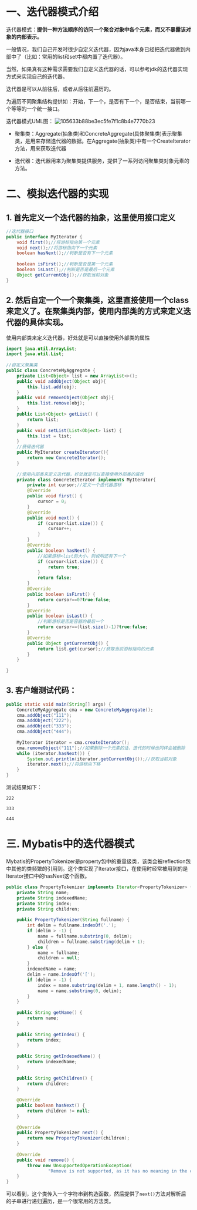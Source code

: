 # 一、迭代器模式介绍
迭代器模式：**提供一种方法顺序的访问一个聚合对象中各个元素，而又不暴露该对象的内部表示。**

一般情况，我们自己开发时很少自定义迭代器，因为java本身已经把迭代器做到内部中了（比如：常用的list和set中都内置了迭代器）。

当然，如果真有这种需求需要我们自定义迭代器的话，可以参考jdk的迭代器实现方式来实现自己的迭代器。

迭代器是可以从前往后，或者从后往前遍历的。

为遍历不同聚集结构提供如：开始，下一个，是否有下一个，是否结束，当前哪一个等等的一个统一接口。

迭代器模式UML图：
![105633b88be3ec5fe7f1c8b4e7770b23](迭代器模式（IteratorPattern）.resources/C8DE8E74-6BB1-443F-A89B-F0E1F2409657.jpg)


* 聚集类：Aggregate(抽象类)和ConcreteAggregate(具体聚集类)表示聚集类，是用来存储迭代器的数据。在Aggregate(抽象类)中有一个CreateIterator方法，用来获取迭代器

* 迭代器：迭代器用来为聚集类提供服务，提供了一系列访问聚集类对象元素的方法。


# 二、模拟迭代器的实现
## 1. 首先定义一个迭代器的抽象，这里使用接口定义
```java
//迭代器接口
public interface MyIterator {
    void first();//将游标指向第一个元素
    void next();//将游标指向下一个元素
    boolean hasNext();//判断是否有下一个元素
     
    boolean isFirst();//判断是否是第一个元素
    boolean isLast();//判断是否是最后一个元素
    Object getCurrentObj();//获取当前对象
}
```

## 2. 然后自定一个一个聚集类，这里直接使用一个class来定义了。在聚集类内部，使用内部类的方式来定义迭代器的具体实现。
使用内部类来定义迭代器，好处就是可以直接使用外部类的属性
```java
import java.util.ArrayList;
import java.util.List;
 
//自定义聚集类
public class ConcreteMyAggregate {
    private List<Object> list = new ArrayList<>();
    public void addObject(Object obj){
        this.list.add(obj);
    }
    public void removeObject(Object obj){
        this.list.remove(obj);
    }
    public List<Object> getList() {
        return list;
    }
    public void setList(List<Object> list) {
        this.list = list;
    }
    //获得迭代器
    public MyIterator createIterator(){
        return new ConcreteIterator();
    }
     
    //使用内部类来定义迭代器，好处就是可以直接使用外部类的属性
    private class ConcreteIterator implements MyIterator{
        private int cursor;//定义一个迭代器游标
        @Override
        public void first() {
            cursor = 0;
        }
        @Override
        public void next() {
            if (cursor<list.size()) {
                cursor++;
            }
        }
        @Override
        public boolean hasNext() {
            //如果游标<list的大小，则说明还有下一个
            if (cursor<list.size()) {
                return true;
            }
            return false;
        }
        @Override
        public boolean isFirst() {
            return cursor==0?true:false;
        }
        @Override
        public boolean isLast() {
            //判断游标是否是容器的最后一个
            return cursor==(list.size()-1)?true:false;
        }
        @Override
        public Object getCurrentObj() {
            return list.get(cursor);//获取当前游标指向的元素
        }
    }
     
}
```
## 3. 客户端测试代码：
```java
public static void main(String[] args) {
    ConcreteMyAggregate cma = new ConcreteMyAggregate();
    cma.addObject("111");
    cma.addObject("222");
    cma.addObject("333");
    cma.addObject("444");
        
    MyIterator iterator = cma.createIterator();
    cma.removeObject("111");//如果删除一个元素的话，迭代的时候也同样会被删除
    while (iterator.hasNext()) {
        System.out.println(iterator.getCurrentObj());//获取当前对象
        iterator.next();//将游标向下移
    }
}
```

测试结果如下：
```shell
222

333

444
```

# 三. Mybatis中的迭代器模式
Mybatis的PropertyTokenizer是property包中的重量级类，该类会被reflection包中其他的类频繁的引用到。这个类实现了Iterator接口，在使用时经常被用到的是Iterator接口中的hasNext这个函数。
```java
public class PropertyTokenizer implements Iterator<PropertyTokenizer> {
	private String name;
	private String indexedName;
	private String index;
	private String children;
 
	public PropertyTokenizer(String fullname) {
		int delim = fullname.indexOf('.');
		if (delim > -1) {
			name = fullname.substring(0, delim);
			children = fullname.substring(delim + 1);
		} else {
			name = fullname;
			children = null;
		}
		indexedName = name;
		delim = name.indexOf('[');
		if (delim > -1) {
			index = name.substring(delim + 1, name.length() - 1);
			name = name.substring(0, delim);
		}
	}
 
	public String getName() {
		return name;
	}
 
	public String getIndex() {
		return index;
	}
 
	public String getIndexedName() {
		return indexedName;
	}
 
	public String getChildren() {
		return children;
	}
 
	@Override
	public boolean hasNext() {
		return children != null;
	}
 
	@Override
	public PropertyTokenizer next() {
		return new PropertyTokenizer(children);
	}
 
	@Override
	public void remove() {
		throw new UnsupportedOperationException(
				"Remove is not supported, as it has no meaning in the context of properties.");
	}
}

```
可以看到，这个类传入一个字符串到构造函数，然后提供了`next()`方法对解析后的子串进行递归遍历，是一个很常用的方法类。

